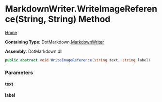 <a name="_top"></a>

# MarkdownWriter\.WriteImageReference\(String, String\) Method

[Home](../../../README.md#_top)

**Containing Type**: DotMarkdown\.[MarkdownWriter](../README.md#_top)

**Assembly**: DotMarkdown\.dll

```csharp
public abstract void WriteImageReference(string text, string label)
```

### Parameters

#### text

#### label

